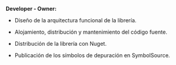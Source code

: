 **Developer - Owner:**

- Diseño de la arquitectura funcional de la librería.

- Alojamiento, distribución y mantenimiento del código fuente.

- Distribución de la librería con Nuget.

- Publicación de los símbolos de depuración en SymbolSource.